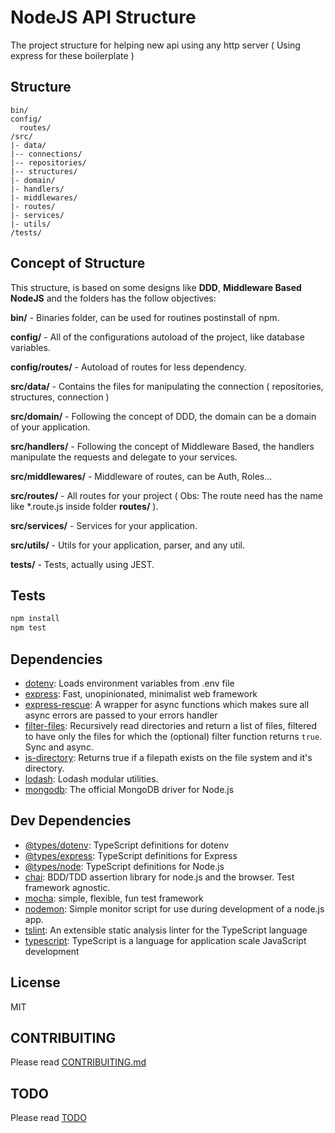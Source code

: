 # NodeJS API Structure
The project structure for helping new api using any http server ( Using express for these boilerplate ) 

## Structure

```
bin/
config/
  routes/
/src/
|- data/
|-- connections/
|-- repositories/
|-- structures/    
|- domain/
|- handlers/
|- middlewares/
|- routes/
|- services/
|- utils/
/tests/
```
## Concept of Structure

This structure, is based on some designs like **DDD**, **Middleware Based NodeJS** and the folders has the follow objectives:

__bin/__ -  Binaries folder, can be used for routines postinstall of npm.

__config/__ -  All of the configurations autoload of the project, like database variables.

__config/routes/__ -  Autoload of routes for less dependency.

__src/data/__ -  Contains the files for manipulating the connection ( repositories, structures, connection )

__src/domain/__ -  Following the concept of DDD, the domain can be a domain of your application.

__src/handlers/__ -  Following the concept of Middleware Based, the handlers manipulate the requests and delegate to your services.

__src/middlewares/__ -  Middleware of routes, can be Auth, Roles...

__src/routes/__ -  All routes for your project ( Obs: The route need has the name like *.route.js inside folder __routes/__ ).

__src/services/__ -  Services for your application.

__src/utils/__ -  Utils for your application, parser, and any util.

__tests/__ -  Tests, actually using JEST.


## Tests

```sh
npm install
npm test
```

## Dependencies

- [dotenv](https://ghub.io/dotenv): Loads environment variables from .env file
- [express](https://ghub.io/express): Fast, unopinionated, minimalist web framework
- [express-rescue](https://ghub.io/express-rescue): A wrapper for async functions which makes sure all async errors are passed to your errors handler
- [filter-files](https://ghub.io/filter-files): Recursively read directories and return a list of files, filtered to have only the files for which the (optional) filter function returns `true`. Sync and async.
- [is-directory](https://ghub.io/is-directory): Returns true if a filepath exists on the file system and it&#39;s directory.
- [lodash](https://ghub.io/lodash): Lodash modular utilities.
- [mongodb](https://ghub.io/mongodb): The official MongoDB driver for Node.js

## Dev Dependencies

- [@types/dotenv](https://ghub.io/@types/dotenv): TypeScript definitions for dotenv
- [@types/express](https://ghub.io/@types/express): TypeScript definitions for Express
- [@types/node](https://ghub.io/@types/node): TypeScript definitions for Node.js
- [chai](https://ghub.io/chai): BDD/TDD assertion library for node.js and the browser. Test framework agnostic.
- [mocha](https://ghub.io/mocha): simple, flexible, fun test framework
- [nodemon](https://ghub.io/nodemon): Simple monitor script for use during development of a node.js app.
- [tslint](https://ghub.io/tslint): An extensible static analysis linter for the TypeScript language
- [typescript](https://ghub.io/typescript): TypeScript is a language for application scale JavaScript development

## License

MIT

## CONTRIBUITING

Please read [CONTRIBUITING.md](CONTRIBUITING.md)

## TODO

Please read [TODO](TODO.md)
